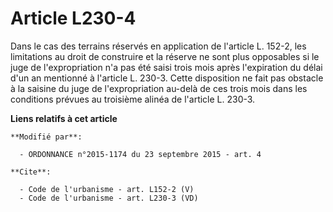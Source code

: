 # Article L230-4

Dans le cas des terrains réservés en application de l'article L. 152-2, les limitations au droit de construire et la réserve
ne sont plus opposables si le juge de l'expropriation n'a pas été saisi trois mois après l'expiration du délai d'un an
mentionné à l'article L. 230-3. Cette disposition ne fait pas obstacle à la saisine du juge de l'expropriation au-delà de ces
trois mois dans les conditions prévues au troisième alinéa de l'article L. 230-3.

**Liens relatifs à cet article**

	**Modifié par**:

	  - ORDONNANCE n°2015-1174 du 23 septembre 2015 - art. 4

	**Cite**:

	  - Code de l'urbanisme - art. L152-2 (V)
	  - Code de l'urbanisme - art. L230-3 (VD)
